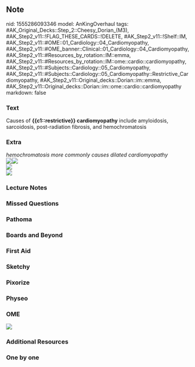## Note
nid: 1555286093346
model: AnKingOverhaul
tags: #AK_Original_Decks::Step_2::Cheesy_Dorian_(M3), #AK_Step2_v11::!FLAG_THESE_CARDS::!DELETE, #AK_Step2_v11::!Shelf::IM, #AK_Step2_v11::#OME::01_Cardiology::04_Cardiomyopathy, #AK_Step2_v11::#OME_banner::Clinical::01_Cardiology::04_Cardiomyopathy, #AK_Step2_v11::#Resources_by_rotation::IM::emma, #AK_Step2_v11::#Resources_by_rotation::IM::ome::cardio::cardiomyopathy, #AK_Step2_v11::#Subjects::Cardiology::05_Cardiomyopathy, #AK_Step2_v11::#Subjects::Cardiology::05_Cardiomyopathy::Restrictive_Cardiomyopathy, #AK_Step2_v11::Original_decks::Dorian::im::emma, #AK_Step2_v11::Original_decks::Dorian::im::ome::cardio::cardiomyopathy
markdown: false

### Text
Causes of <b>{{c1::restrictive}} cardiomyopathy</b> include
amyloidosis, sarcoidosis, post-radiation fibrosis, and
hemochromatosis

### Extra
<div>
  <div>
    <i>hemochromatosis more commonly causes dilated
    cardiomyopathy</i>
  </div>
  <div>
    <i><img src="paste-1150870846701569.jpg"></i><b><i><img src=
    "paste-1207611659649025.jpg"></i></b>
  </div>
  <div>
    <b><i><img src="der%20it%20is.png"></i></b>
  </div>
</div>
<div>
  <div>
    <div>
      <i><img src="paste-1518756270440449.jpg"></i>
    </div>
  </div>
</div>

### Lecture Notes


### Missed Questions


### Pathoma


### Boards and Beyond


### First Aid


### Sketchy


### Pixorize


### Physeo


### OME
<div class="ome-widget">
  <a href=
  "https://onlinemeded.org/spa/cardiology/cardiomyopathy/acquire?ref=anki">
  <img src="_OME_AnkiFlashcards_Lesson_3.png"></a>
</div>

### Additional Resources


### One by one

